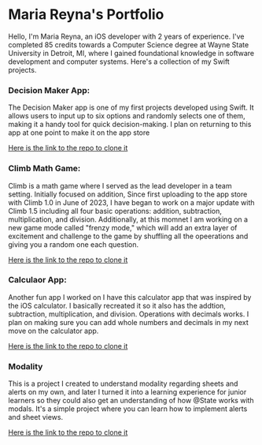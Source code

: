 # Maria Reyna's Portfolio
Hello, I'm Maria Reyna, an iOS developer with 2 years of experience. I've completed 85 credits towards a Computer Science degree at Wayne State University in Detroit, MI, where I gained foundational knowledge in software development and computer systems. Here's a collection of my Swift projects.

### Decision Maker App: 
The Decision Maker app is one of my first projects developed using Swift. It allows users to input up to six options and randomly selects one of them, making it a handy tool for quick decision-making. I plan on returning to this app at one point to make it on the app store

[Here is the link to the repo to clone it](https://github.com/MariaReyna24/Decision-Maker)
### Climb Math Game:
Climb is a math game where I served as the lead developer in a team setting. Initially focused on addition, Since first uploading to the app store with Climb 1.0 in June of 2023, I have began to work on a major update with Climb 1.5 including all four basic operations: addition, subtraction, multiplication, and division. Additionally, at this momnet I am working on a new game mode called "frenzy mode," which will add an extra layer of excitement and challenge to the game by shuffling all the opeerations and giving you a random one each question.

[Here is the link to the repo to clone it](https://github.com/MariaReyna24/Climb)
### Calculaor App: 
Another fun app I worked on I have this calculator app that was inspired by the iOS calculator. I basically recreated it so it also has the addtion, subtraction, multiplication, and division. Operations with decimals works. I plan on making sure you can add whole numbers and decimals in my next move on the calculator app.

[Here is the link to the repo to clone it](https://github.com/MariaReyna24/Calculator)
### Modality 
This is a project I created to understand modality regarding sheets and alerts on my own, and later I turned it into a learning experience for junior learners so they could also get an understanding of how @State works with modals. It's a simple project where you can learn how to implement alerts and sheet views.

[Here is the link to the repo to clone it](https://github.com/MariaReyna24/Modality)
